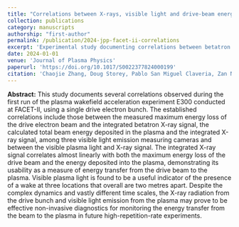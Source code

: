```yaml
---
title: "Correlations between X-rays, visible light and drive-beam energy loss observed in plasma wakefield acceleration experiments at FACET-II"
collection: publications
category: manuscripts
authorship: "first-author"
permalink: /publication/2024-jpp-facet-ii-correlations
excerpt: 'Experimental study documenting correlations between betatron X-ray signals, visible plasma light, and drive beam energy loss in plasma wakefield acceleration, demonstrating non-invasive diagnostics for energy transfer monitoring.'
date: 2024-01-01
venue: 'Journal of Plasma Physics'
paperurl: 'https://doi.org/10.1017/S0022377824000199'
citation: 'Chaojie Zhang, Doug Storey, Pablo San Miguel Claveria, Zan Nie, Kenneth A. Marsh, Warren B. Mori, Erik Adli, Weiming An, Robert Ariniello, Gevy J. Cao, Christine Clark, Sebastien Corde, Thamine Dalichaouch, Christopher E. Doss, Claudio Emma, Henrik Ekerfelt, Elias Gerstmayr, Spencer Gessner, Claire Hansel, Alexander Knetsch, Valentina Lee, Fei Li, Mike Litos, Brendan O’Shea, Glen White, Gerry Yocky, Viktoriia Zakharova, Mark Hogan, Chan Joshi, "Correlations between X-rays, visible light and drive-beam energy loss observed in plasma wakefield acceleration experiments at FACET-II," <i>J. Plasma Phys.</i> 90, 905900101 (2024)."'
---
```


**Abstract:** This study documents several correlations observed during the first run of the plasma wakefield acceleration experiment E300 conducted at FACET-II, using a single drive electron bunch. The established correlations include those between the measured maximum energy loss of the drive electron beam and the integrated betatron X-ray signal, the calculated total beam energy deposited in the plasma and the integrated X-ray signal, among three visible light emission measuring cameras and between the visible plasma light and X-ray signal. The integrated X-ray signal correlates almost linearly with both the maximum energy loss of the drive beam and the energy deposited into the plasma, demonstrating its usability as a measure of energy transfer from the drive beam to the plasma. Visible plasma light is found to be a useful indicator of the presence of a wake at three locations that overall are two metres apart. Despite the complex dynamics and vastly different time scales, the X-ray radiation from the drive bunch and visible light emission from the plasma may prove to be effective non-invasive diagnostics for monitoring the energy transfer from the beam to the plasma in future high-repetition-rate experiments.
